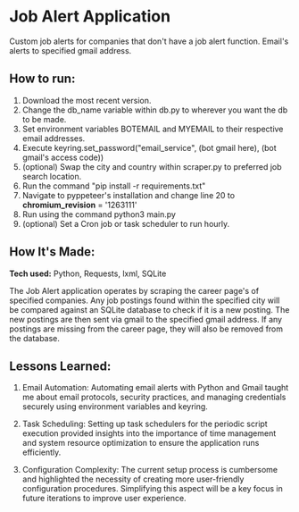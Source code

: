 # Job Alert Application
Custom job alerts for companies that don't have a job alert function. Email's alerts to specified gmail address.

## How to run:

1. Download the most recent version.
2. Change the db_name variable within db.py to wherever you want the db to be made.
3. Set environment variables BOTEMAIL and MYEMAIL to their respective email addresses.
4. Execute keyring.set_password("email_service", (bot gmail here), (bot gmail's access code))
5. (optional) Swap the city and country within scraper.py to preferred job search location.
6. Run the command "pip install -r requirements.txt"
7. Navigate to pyppeteer's installation and change line 20 to __chromium_revision__ = '1263111'
8. Run using the command python3 main.py
9. (optional) Set a Cron job or task scheduler to run hourly.

## How It's Made:

**Tech used:** Python, Requests, lxml, SQLite

The Job Alert application operates by scraping the career page's of specified companies. Any job postings found within the specified city will be compared against an SQLite database to check if it is a new posting. The new postings are then sent via gmail to the specified gmail address. If any postings are missing from the career page, they will also be removed from the database.

## Lessons Learned:

1. Email Automation: Automating email alerts with Python and Gmail taught me about email protocols, security practices, and managing credentials securely using environment variables and keyring.

2. Task Scheduling: Setting up task schedulers for the periodic script execution provided insights into the importance of time management and system resource optimization to ensure the application runs efficiently.

3. Configuration Complexity: The current setup process is cumbersome and highlighted the necessity of creating more user-friendly configuration procedures. Simplifying this aspect will be a key focus in future iterations to improve user experience.

